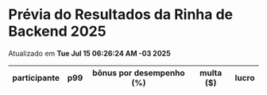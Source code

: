 # Prévia do Resultados da Rinha de Backend 2025
Atualizado em **Tue Jul 15 06:26:24 AM -03 2025**


| participante | p99 | bônus por desempenho (%) | multa ($) | lucro |
| -- | -- | -- | -- | -- |
